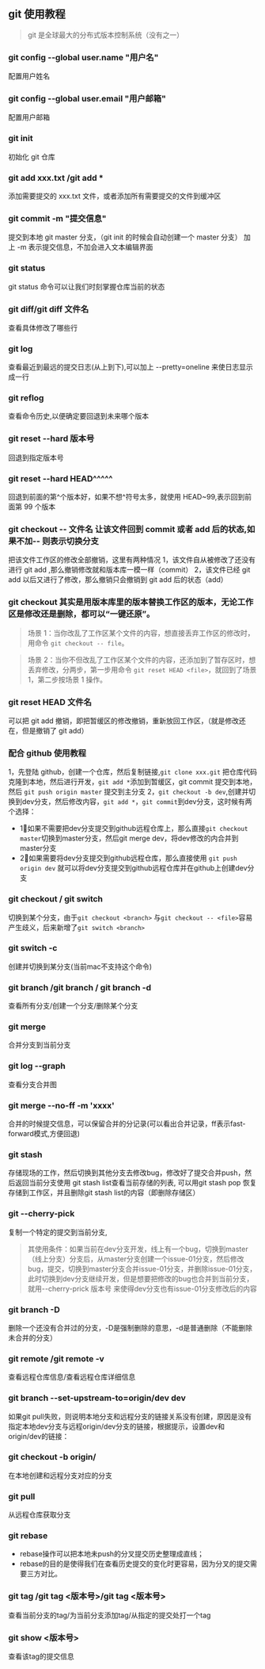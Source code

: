 ## git 使用教程

> git 是全球最大的分布式版本控制系统（没有之一）

### git config --global user.name "用户名"

配置用户姓名

### git config --global user.email "用户邮箱"

配置用户邮箱

### git init

初始化 git 仓库

### git add xxx.txt /git add \*

添加需要提交的 xxx.txt 文件，或者添加所有需要提交的文件到缓冲区

### git commit -m "提交信息"

提交到本地 git master 分支，（git init 的时候会自动创建一个 master 分支） 加上 -m 表示提交信息，不加会进入文本编辑界面

### git status

git status 命令可以让我们时刻掌握仓库当前的状态

### git diff/git diff 文件名

查看具体修改了哪些行

### git log

查看最近到最远的提交日志(从上到下),可以加上 --pretty=oneline 来使日志显示成一行

### git reflog

查看命令历史,以便确定要回退到未来哪个版本

### git reset --hard 版本号

回退到指定版本号

### git reset --hard HEAD^^^^^

回退到前面的第^个版本好，如果不想^符号太多，就使用 HEAD~99,表示回到前面第 99 个版本

### git checkout -- 文件名 让该文件回到 commit 或者 add 后的状态,如果不加-- 则表示切换分支

把该文件工作区的修改全部撤销，这里有两种情况
1，该文件自从被修改了还没有进行 git add ,那么撤销修改就和版本库一模一样（commit）
2，该文件已经 git add 以后又进行了修改，那么撤销只会撤销到 git add 后的状态（add）

### git checkout 其实是用版本库里的版本替换工作区的版本，无论工作区是修改还是删除，都可以“一键还原”。

> 场景 1：当你改乱了工作区某个文件的内容，想直接丢弃工作区的修改时，用命令 `git checkout -- file`。

> 场景 2：当你不但改乱了工作区某个文件的内容，还添加到了暂存区时，想丢弃修改，分两步，第一步用命令 `git reset HEAD <file>`，就回到了场景 1，第二步按场景 1 操作。

### git reset HEAD 文件名

可以把 git add 撤销，即把暂缓区的修改撤销，重新放回工作区，（就是修改还在，但是撤销了 git add）

### 配合 github 使用教程

1，先登陆 github，创建一个仓库，然后复制链接,`git clone xxx.git` 把仓库代码克隆到本地，然后进行开发，`git add *`添加到暂缓区，git commit 提交到本地，然后 `git push origin master` 提交到主分支
2，`git checkout -b dev`,创建并切换到dev分支，然后修改内容，`git add *`，`git commit`到dev分支，这时候有两个选择：
  * 1⃣如果不需要把dev分支提交到github远程仓库上，那么直接`git checkout master`切换到master分支，然后git merge dev，将dev修改的内合并到master分支
  * 2⃣️如果需要将dev分支提交到github远程仓库，那么直接使用 `git push origin dev` 就可以将dev分支提交到github远程仓库并在github上创建dev分支

### git checkout <branch>/ git switch <branch>
切换到某个分支，由于`git checkout <branch>` 与`git checkout -- <file>`容易产生歧义，后来新增了`git switch <branch>`

### git switch -c <branch>
创建并切换到某分支(当前mac不支持这个命令)

### git branch /git  branch <branch>/ git branch -d <branch>
查看所有分支/创建一个分支/删除某个分支

### git merge <branch>
合并<branch>分支到当前分支

### git log --graph
查看分支合并图

### git merge --no-ff -m 'xxxx' <branch>
合并的时候提交信息，可以保留合并的分记录(可以看出合并记录，ff表示fast-forward模式,方便回退)

### git stash 
存储现场的工作，然后切换到其他分支去修改bug，修改好了提交合并push，然后返回当前分支使用 git stash list查看当前存储的列表,
可以用git stash pop 恢复存储到工作区，并且删除git stash list的内容（即删除存储区）

### git --cherry-pick <commit>
复制一个特定的提交到当前分支,
>其使用条件：如果当前在dev分支开发，线上有一个bug，切换到master（线上分支）分支后，从master分支创建一个issue-01分支，然后修改bug，提交，切换到master分支合并issue-01分支，并删除issue-01分支，此时切换到dev分支继续开发，但是想要把修改的bug也合并到当前分支，就用--cherry-prick 版本号 来使得dev分支也有issue-01分支修改后的内容

### git branch -D <branch>
删除一个还没有合并过的分支，-D是强制删除的意思，-d是普通删除（不能删除未合并的分支）

### git remote /git remote -v
查看远程仓库信息/查看远程仓库详细信息

### git branch --set-upstream-to=origin/dev dev
如果git pull失败，则说明本地分支和远程分支的链接关系没有创建，原因是没有指定本地dev分支与远程origin/dev分支的链接，根据提示，设置dev和origin/dev的链接：

### git checkout -b <branch-name> origin/<branch-name>
在本地创建和远程分支对应的分支

### git pull
从远程仓库获取分支

### git rebase
 * rebase操作可以把本地未push的分叉提交历史整理成直线；
 * rebase的目的是使得我们在查看历史提交的变化时更容易，因为分叉的提交需要三方对比。

### git tag /git tag <版本号>/git tag <版本号> <commit>
查看当前分支的tag/为当前分支添加tag/从指定的提交处打一个tag

### git show <版本号>
查看该tag的提交信息

